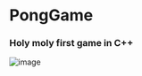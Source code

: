 # PongGame
### Holy moly first game in C++
![image](https://github.com/user-attachments/assets/5b7db865-6c0d-49bc-9048-1223a8a46d11)
